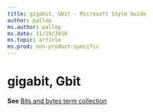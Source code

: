 ```yaml
---
title: gigabit, Gbit - Microsoft Style Guide
author: pallep
ms.author: pallep
ms.date: 11/19/2016
ms.topic: article
ms.prod: non-product-specific
---
```


# gigabit, Gbit

**See** [Bits and bytes term collection](/style-guide/a-z-word-list-term-collections/term-collections/bits-bytes-terms)
